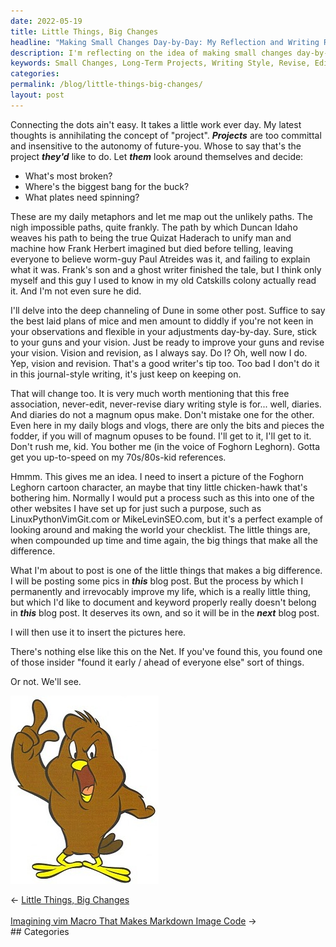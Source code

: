 ```yaml
---
date: 2022-05-19
title: Little Things, Big Changes
headline: "Making Small Changes Day-by-Day: My Reflection and Writing Revisions"
description: I'm reflecting on the idea of making small changes day-by-day rather than committing to long-term projects. I'm also revising and editing my writing style, and I'm excited to share something that isn't yet on the internet. Read my blog post to find out what it is and to learn more about making permanent changes in my life.
keywords: Small Changes, Long-Term Projects, Writing Style, Revise, Edit, Permanent Changes, Life, Pictures, Insider, Internet
categories: 
permalink: /blog/little-things-big-changes/
layout: post
---
```



Connecting the dots ain't easy. It takes a little work ever day. My latest
thoughts is annihilating the concept of "project". ***Projects*** are too
committal and insensitive to the autonomy of future-you. Whose to say that's
the project ***they'd*** like to do. Let ***them*** look around themselves and
decide:

- What's most broken?
- Where's the biggest bang for the buck?
- What plates need spinning?

These are my daily metaphors and let me map out the unlikely paths. The nigh
impossible paths, quite frankly. The path by which Duncan Idaho weaves his path
to being the true Quizat Haderach to unify man and machine how Frank Herbert
imagined but died before telling, leaving everyone to believe worm-guy Paul
Atreides was it, and failing to explain what it was. Frank's son and a ghost
writer finished the tale, but I think only myself and this guy I used to know
in my old Catskills colony actually read it. And I'm not even sure he did.

I'll delve into the deep channeling of Dune in some other post. Suffice to say
the best laid plans of mice and men amount to diddly if you're not keen in your
observations and flexible in your adjustments day-by-day. Sure, stick to your
guns and your vision. Just be ready to improve your guns and revise your
vision. Vision and revision, as I always say. Do I? Oh, well now I do. Yep,
vision and revision. That's a good writer's tip too. Too bad I don't do it in
this journal-style writing, it's just keep on keeping on.

That will change too. It is very much worth mentioning that this free
association, never-edit, never-revise diary writing style is for... well,
diaries. And diaries do not a magnum opus make. Don't mistake one for the
other. Even here in my daily blogs and vlogs, there are only the bits and
pieces&nbsp;the fodder, if you will&nbsp;of magnum opuses to be found. I'll get
to it, I'll get to it. Don't rush me, kid. You bother me (in the voice of
Foghorn Leghorn). Gotta get you up-to-speed on my 70s/80s-kid references.

Hmmm. This gives me an idea. I need to insert a picture of the Foghorn Leghorn
cartoon character, an maybe that tiny little chicken-hawk that's bothering him.
Normally I would put a process such as this into one of the other websites I
have set up for just such a purpose, such as LinuxPythonVimGit.com or
MikeLevinSEO.com, but it's a perfect example of looking around and making the
world your checklist. The little things are, when compounded up time and time
again, the big things that make all the difference.

What I'm about to post is one of the little things that makes a big difference.
I will be posting some pics in ***this*** blog post. But the process by which I
permanently and irrevocably improve my life, which is a really little thing,
but which I'd like to document and keyword properly really doesn't belong in
***this*** blog post. It deserves its own, and so it will be in the ***next***
blog post.

I will then use it to insert the pictures here.

There's nothing else like this on the Net. If you've found this, you found one
of those insider "found it early / ahead of everyone else" sort of things.

Or not. We'll see.

![Chicken Hawk From Foghorn Leghorn](/assets/images/chicken-hawk-from-foghorn-leghorn.jpg)

<div class="post-nav"><div class="post-nav-prev"><span class="arrow">&larr;&nbsp;</span><a href="/blog/little-things-big-changes/">Little Things, Big Changes</a></div> &nbsp; <div class="post-nav-next"><a href="/blog/imagining-vim-macro-that-makes-markdown-image-code/">Imagining vim Macro That Makes Markdown Image Code</a><span class="arrow">&nbsp;&rarr;</span></div></div>
## Categories

<ul></ul>